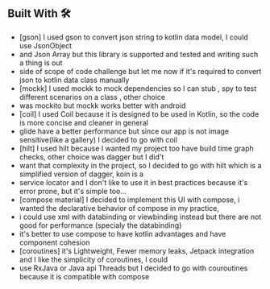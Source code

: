 ## <br/><br/>Built With 🛠
- [gson]  I used gson to convert json string to kotlin data model, I could use JsonObject
- and Json Array but this library is supported and tested and writing such a thing is out
- side of scope of code challenge but let me now if it's required to convert json to kotlin data class manually
- [mockk] I used mockk to mock dependencies so I can stub , spy to test different scenarios on a class , other choice
- was mockito but mockk works better with android
- [coil] I used Coil because it is designed to be used in Kotlin, so the code is more concise and cleaner in general 
- glide have a better performance but since our app is not image sensitive(like a gallery) I decided to go with coil
- [hilt] I used hilt because I wanted my project too have build time graph checks, other choice was dagger but I did't
- want that complexity in the project, so I decided to go with hilt which is a simplified version of dagger, koin is a 
- service locator and I don't like to use it in best practices because it's error prone, but it's simple too...
- [compose material] I decided to implement this UI with compose, i wanted the declarative behavior of compose in my practice,
- i could  use xml with databinding or viewbinding instead but there are not good for performance (specialy the databinding)
- it's better to use compose to have kotlin advantages and have component cohesion
- [coroutines] it's Lightweight, Fewer memory leaks, Jetpack integration and I like the simplicity of coroutines, I could
- use RxJava or Java api Threads but I decided to go with couroutines because it is compatible with compose